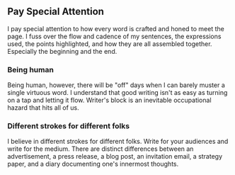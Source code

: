 ## Pay Special Attention

I pay special attention to how every word is crafted and honed 
to meet the page. I fuss over the flow and cadence of my sentences, 
the expressions used, the points highlighted, and how they are 
all assembled together. Especially the beginning and the end. 

### Being human

Being human, however, there will be "off" days when I can barely muster 
a single virtuous word. I understand that good writing isn't as easy 
as turning on a tap and letting it flow. Writer's block is 
an inevitable occupational hazard that hits all of us.

### Different strokes for different folks

I believe in different strokes for different folks. Write for your audiences 
and write for the medium. There are distinct differences between an advertisement, 
a press release, a blog post, an invitation email, a strategy paper, and 
a diary documenting one's innermost thoughts.
